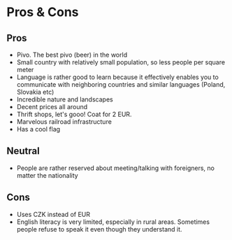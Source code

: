 # Pros & Cons

## Pros

- Pivo. The best pivo (beer) in the world
- Small country with relatively small population, so less people per square meter
- Language is rather good to learn because it effectively enables you to communicate with neighboring countries and similar languages (Poland, Slovakia etc)
- Incredible nature and landscapes
- Decent prices all around
- Thrift shops, let's gooo! Coat for 2 EUR.
- Marvelous railroad infrastructure
- Has a cool flag

## Neutral

- People are rather reserved about meeting/talking with foreigners, no matter the nationality

## Cons

- Uses CZK instead of EUR
- English literacy is very limited, especially in rural areas. Sometimes people refuse to speak it even though they understand it.
